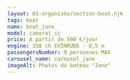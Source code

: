 ```yaml
---
layout: 01-organisms/section-boat.njk
tags: boat
name: boat_jane
model: camarat_cc
price: À partir de 500 €/jour
engine: 350 ch EVINRUDE - 8,5 m
passengersNumber: 9 personnes MAX
carousel_name: carousel_jane
imageAlt: Photos du bateau "Jane"
---
```

